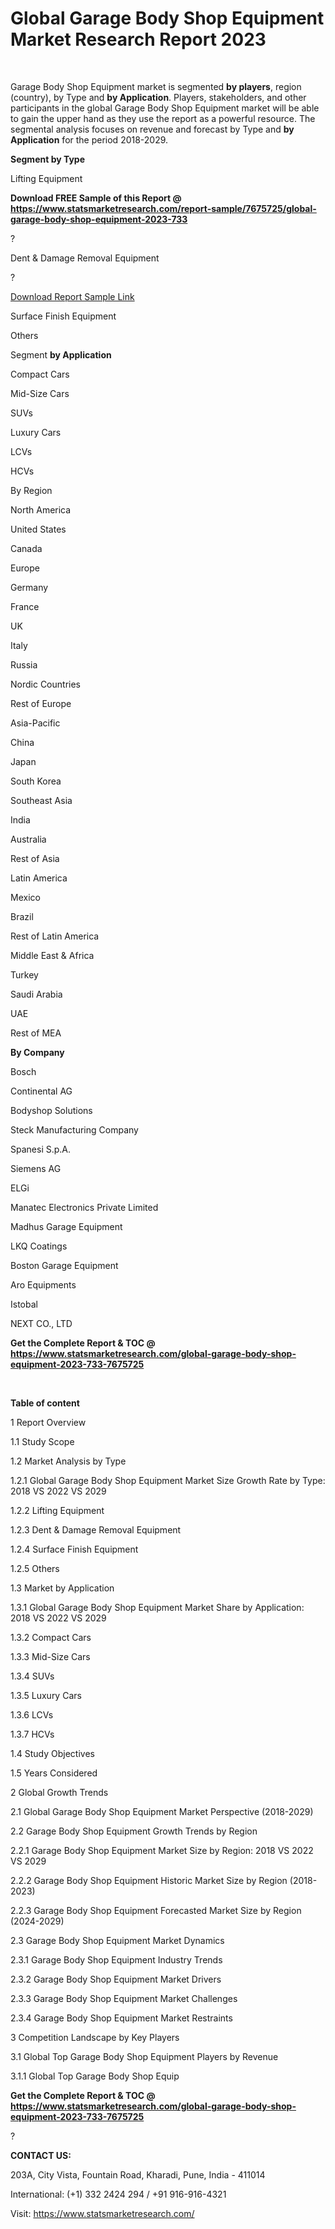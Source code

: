 <h1>Global Garage Body Shop Equipment Market Research Report 2023</h1><br/><p>Garage Body Shop Equipment market is segmented <strong>by players</strong>, region (country), by Type and <strong>by Application</strong>. Players, stakeholders, and other participants in the global Garage Body Shop Equipment market will be able to gain the upper hand as they use the report as a powerful resource. The segmental analysis focuses on revenue and forecast by Type and <strong>by Application</strong> for the period 2018-2029.</p>
 
 
 
 <p><strong>Segment by Type</strong></p>
 
 
 
 <p>Lifting Equipment</p>
 
 
 
 <div><b>Download FREE Sample of this Report @ <a href="https://www.statsmarketresearch.com/download-free-sample/7675725/global-garage-body-shop-equipment-2023-733">https://www.statsmarketresearch.com/report-sample/7675725/global-garage-body-shop-equipment-2023-733</a></b></div>
 
 
 
 <p>? </p>
 
 
 
 <p>Dent & Damage Removal Equipment</p>
 
 
 
 <p>? </p>
 
 
 
 <p><a href="https://www.statsmarketresearch.com/download-free-sample/7675725/global-garage-body-shop-equipment-2023-733">Download Report Sample Link</a></p>
 
 
 
 <p>Surface Finish Equipment</p>
 
 
 
 <p>Others</p>
 
 
 
 <p>Segment <strong>by Application</strong></p>
 
 
 
 <p>Compact Cars</p>
 
 
 
 <p>Mid-Size Cars</p>
 
 
 
 <p>SUVs</p>
 
 
 
 <p>Luxury Cars</p>
 
 
 
 <p>LCVs</p>
 
 
 
 <p>HCVs</p>
 
 
 
 <p>By Region</p>
 
 
 
 <p>North America</p>
 
 
 
 <p>United States</p>
 
 
 
 <p>Canada</p>
 
 
 
 <p>Europe</p>
 
 
 
 <p>Germany</p>
 
 
 
 <p>France</p>
 
 
 
 <p>UK</p>
 
 
 
 <p>Italy</p>
 
 
 
 <p>Russia</p>
 
 
 
 <p>Nordic Countries</p>
 
 
 
 <p>Rest of Europe</p>
 
 
 
 <p>Asia-Pacific</p>
 
 
 
 <p>China</p>
 
 
 
 <p>Japan</p>
 
 
 
 <p>South Korea</p>
 
 
 
 <p>Southeast Asia</p>
 
 
 
 <p>India</p>
 
 
 
 <p>Australia</p>
 
 
 
 <p>Rest of Asia</p>
 
 
 
 <p>Latin America</p>
 
 
 
 <p>Mexico</p>
 
 
 
 <p>Brazil</p>
 
 
 
 <p>Rest of Latin America</p>
 
 
 
 <p>Middle East & Africa</p>
 
 
 
 <p>Turkey</p>
 
 
 
 <p>Saudi Arabia</p>
 
 
 
 <p>UAE</p>
 
 
 
 <p>Rest of MEA</p>
 
 
 
 <p><strong>By Company</strong></p>
 
 
 
 <p>Bosch</p>
 
 
 
 <p>Continental AG</p>
 
 
 
 <p>Bodyshop Solutions</p>
 
 
 
 <p>Steck Manufacturing Company</p>
 
 
 
 <p>Spanesi S.p.A.</p>
 
 
 
 <p>Siemens AG</p>
 
 
 
 <p>ELGi</p>
 
 
 
 <p>Manatec Electronics Private Limited</p>
 
 
 
 <p>Madhus Garage Equipment</p>
 
 
 
 <p>LKQ Coatings</p>
 
 
 
 <p>Boston Garage Equipment</p>
 
 
 
 <p>Aro Equipments</p>
 
 
 
 <p>Istobal</p>
 
 
 
 <p>NEXT CO., LTD</p>
 
 
 
 <div><b>Get the Complete Report & TOC @ <a href="https://www.statsmarketresearch.com/global-garage-body-shop-equipment-2023-733-7675725">https://www.statsmarketresearch.com/global-garage-body-shop-equipment-2023-733-7675725</a></b></div>
 
 
 
 <p><br />
 
 <b>Table of content</b></p>
 
 
 
 <p>1 Report Overview<br />
 
 1.1 Study Scope<br />
 
 1.2 Market Analysis by Type<br />
 
 1.2.1 Global Garage Body Shop Equipment Market Size Growth Rate by Type: 2018 VS 2022 VS 2029<br />
 
 1.2.2 Lifting Equipment<br />
 
 1.2.3 Dent & Damage Removal Equipment<br />
 
 1.2.4 Surface Finish Equipment<br />
 
 1.2.5 Others<br />
 
 1.3 Market by Application<br />
 
 1.3.1 Global Garage Body Shop Equipment Market Share by Application: 2018 VS 2022 VS 2029<br />
 
 1.3.2 Compact Cars<br />
 
 1.3.3 Mid-Size Cars<br />
 
 1.3.4 SUVs<br />
 
 1.3.5 Luxury Cars<br />
 
 1.3.6 LCVs<br />
 
 1.3.7 HCVs<br />
 
 1.4 Study Objectives<br />
 
 1.5 Years Considered<br />
 
 2 Global Growth Trends<br />
 
 2.1 Global Garage Body Shop Equipment Market Perspective (2018-2029)<br />
 
 2.2 Garage Body Shop Equipment Growth Trends by Region<br />
 
 2.2.1 Garage Body Shop Equipment Market Size by Region: 2018 VS 2022 VS 2029<br />
 
 2.2.2 Garage Body Shop Equipment Historic Market Size by Region (2018-2023)<br />
 
 2.2.3 Garage Body Shop Equipment Forecasted Market Size by Region (2024-2029)<br />
 
 2.3 Garage Body Shop Equipment Market Dynamics<br />
 
 2.3.1 Garage Body Shop Equipment Industry Trends<br />
 
 2.3.2 Garage Body Shop Equipment Market Drivers<br />
 
 2.3.3 Garage Body Shop Equipment Market Challenges<br />
 
 2.3.4 Garage Body Shop Equipment Market Restraints<br />
 
 3 Competition Landscape by Key Players<br />
 
 3.1 Global Top Garage Body Shop Equipment Players by Revenue<br />
 
 3.1.1 Global Top Garage Body Shop Equip</p>
 
 
 
 <div><b>Get the Complete Report & TOC @ <a href="https://www.statsmarketresearch.com/global-garage-body-shop-equipment-2023-733-7675725">https://www.statsmarketresearch.com/global-garage-body-shop-equipment-2023-733-7675725</a></b></div>
 
 
 
 <p>? </p>
 
 
 
 <p><b>CONTACT US:</b><br />
 
 203A, City Vista, Fountain Road, Kharadi, Pune, India - 411014<br />
 
 International: (+1) 332 2424 294 / +91 916-916-4321<br />
 
 Visit: <a href="https://www.statsmarketresearch.com/">https://www.statsmarketresearch.com/</a></p>